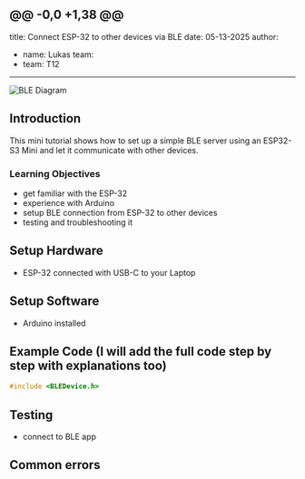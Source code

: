 @@ -0,0 +1,38 @@
---
title: Connect ESP-32 to other devices via BLE
date: 05-13-2025
author:
  - name: Lukas
team:
  - team: T12
---

![BLE Diagram](https://tinyurl.com/BLE-img)

## Introduction

This mini tutorial shows how to set up a simple BLE server using an ESP32-S3 Mini and let it communicate with other devices.

### Learning Objectives

- get familiar with the ESP-32
- experience with Arduino
- setup BLE connection from ESP-32 to other devices
- testing and troubleshooting it

## Setup Hardware
- ESP-32 connected with USB-C to your Laptop

## Setup Software
- Arduino installed

## Example Code (I will add the full code step by step with explanations too)

```cpp
#include <BLEDevice.h>

```
## Testing
- connect to BLE app

## Common errors
